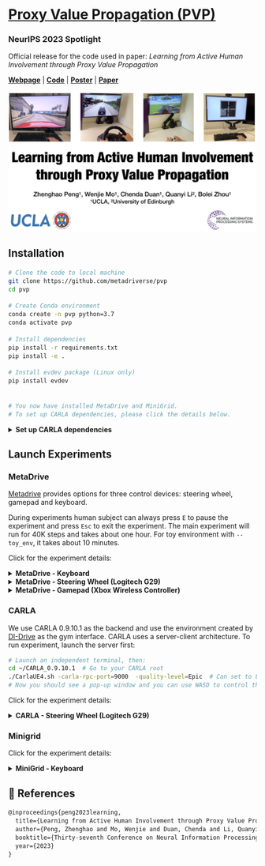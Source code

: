 # [Proxy Value Propagation (PVP)](https://metadriverse.github.io/pvp/)

<h3><b>NeurIPS 2023 Spotlight</b></h3>

Official release for the code used in paper: *Learning from Active Human Involvement through Proxy Value Propagation*

[**Webpage**](https://metadriverse.github.io/pvp/) | 
[**Code**](https://github.com/metadriverse/pvp) |
[**Poster**](https://metadriverse.github.io/assets/img/pvp/PVP-Poster.pdf) |
[**Paper**](https://openreview.net/pdf?id=q8SukwaEBy)


[![](repo_teaser.png)](https://metadriverse.github.io/pvp/)

## Installation

```bash
# Clone the code to local machine
git clone https://github.com/metadriverse/pvp
cd pvp

# Create Conda environment
conda create -n pvp python=3.7
conda activate pvp

# Install dependencies
pip install -r requirements.txt
pip install -e .

# Install evdev package (Linux only)
pip install evdev


# You now have installed MetaDrive and MiniGrid.
# To set up CARLA dependencies, please click the details below.
```

<details>
<summary><b>Set up CARLA dependencies</b></summary>

```bash
# Step 1: Download and unzip CARLA 0.9.10.1 to your home folder
cd ~/
wget https://carla-releases.s3.eu-west-3.amazonaws.com/Linux/CARLA_0.9.10.1.tar.gz
export CARLA_ROOT="CARLA_0.9.10.1"
mkdir ${CARLA_ROOT}
tar -xf CARLA_0.9.10.1.tar.gz -C ${CARLA_ROOT}  # CARLA is stored at: ~/CARLA_0.9.10.1

# Step 2: Setup the environment variables
vim ~/.bashrc
# Add following sentences and replace PATH_TO_CARLA_ROOT with the path to ${CARLA_ROOT} 
export CARLA_ROOT="~/CARLA_0.9.10.1"
export PYTHONPATH="${CARLA_ROOT}/PythonAPI/carla/":"${CARLA_ROOT}/PythonAPI/carla/dist/carla-0.9.10-py3.7-linux-x86_64.egg":${PYTHONPATH}

# Step 3: Activate your conda environment and test if CARLA is installed correctly.
conda activate pvp  # If you are using conda environment "pvp"
python -c "import carla"  # If no error raises, the installation is successful.

# Step 4: Install dependencies
pip install DI-engine==0.2.2
pip install torchvision
pip install markupsafe==2.0.1

# NOTE: If you are using a new conda environment, you might need to reinstall 'pvp' repo.
# Now let's jump to the CARLA section to run experiment!
```
</details>


## Launch Experiments

### MetaDrive

[Metadrive](https://github.com/metadriverse/metadrive) provides options for three control devices: steering wheel, gamepad and keyboard.

During experiments human subject can always press `E` to pause the experiment and press `Esc` to exit the experiment. The main experiment will run for 40K steps and takes about one hour. For toy environment with `--toy_env`, it takes about 10 minutes.

Click for the experiment details:



<details>
  <summary><b>MetaDrive - Keyboard</b></summary>

```bash
# Go to the repo root
cd ~/pvp

# Run toy experiment
python pvp/experiments/metadrive/train_pvp_metadrive.py \
--device keyboard \
--toy_env \
--exp_name pvp_metadrive_toy_keyboard

# Run full experiment
python pvp/experiments/metadrive/train_pvp_metadrive.py \
--device keyboard \
--exp_name pvp_metadrive_keyboard \
--wandb \
--wandb_project WADNB_PROJECT_NAME \
--wandb_team WANDB_ENTITY_NAME
```

| Action             | Control       |
|--------------------|---------------|
| Steering           | A/D           |
| Throttle           | W             |
| Human intervention | Space or WASD |
</details>




<details>
  <summary><b>MetaDrive - Steering Wheel (Logitech G29)</b></summary>

Note: Do not connect Xbox controller with the steering wheel at the same time!

```bash
# Go to the repo root
cd ~/pvp

# Run toy experiment
python pvp/experiments/metadrive/train_pvp_metadrive.py \
--device wheel \
--toy_env \
--exp_name pvp_metadrive_toy_wheel

# Run full experiment
python pvp/experiments/metadrive/train_pvp_metadrive.py \
--device wheel \
--exp_name pvp_metadrive_wheel \
--wandb \
--wandb_project WADNB_PROJECT_NAME \
--wandb_team WANDB_ENTITY_NAME
```


| Action             | Control                 |
|--------------------|-------------------------|
| Steering           | Steering wheel          |
| Throttle           | Throttle pedal          |
| Human intervention | Left/Right gear shifter |
</details>



<details>
  <summary><b>MetaDrive - Gamepad (Xbox Wireless Controller)</b></summary>

Note: Do not connect Xbox controller with the steering wheel at the same time!

```bash
# Go to the repo root
cd ~/pvp

# Run toy experiment
python pvp/experiments/metadrive/train_pvp_metadrive.py \
--device gamepad \
--toy_env \
--exp_name pvp_metadrive_toy_gamepad

# Run full experiment
python pvp/experiments/metadrive/train_pvp_metadrive.py \
--device gamepad \
--exp_name pvp_metadrive_gamepad \
--wandb \
--wandb_project WADNB_PROJECT_NAME \
--wandb_team WANDB_ENTITY_NAME
```
| Action             | Control                    |
|--------------------|----------------------------|
| Steering           | Left-right of Left Stick   |
| Throttle           | Up-down of Right Stick     |
| Human intervention | X/A/B & Left/Right Trigger |
</details>


### CARLA

We use CARLA 0.9.10.1 as the backend and use the environment created by [DI-Drive](https://github.com/opendilab/DI-drive) as the gym interface. CARLA uses a server-client architecture. To run experiment, launch the server first:

```bash
# Launch an independent terminal, then:
cd ~/CARLA_0.9.10.1  # Go to your CARLA root
./CarlaUE4.sh -carla-rpc-port=9000  -quality-level=Epic  # Can set to Low to accelerate
# Now you should see a pop-up window and you can use WASD to control the camera.
```

Click for the experiment details:

<details>
  <summary><b>CARLA - Steering Wheel (Logitech G29)</b></summary>

Note: Do not connect Xbox controller with the steering wheel at the same time!

```bash
# Launch the CARLA server if you haven't done yet
~/CARLA_0.9.10.1/CarlaUE4.sh -carla-rpc-port=9000  -quality-level=Epic  # Can set to Low to accelerate

# Go to the repo root
cd ~/pvp

# Run experiment without Wandb:
python pvp/experiments/carla/train_pvp_carla.py --exp_name pvp_carla_test

# Run full experiment
python pvp/experiments/metadrive/train_pvp_metadrive.py \
--exp_name pvp_carla \
--wandb \
--wandb_project WADNB_PROJECT_NAME \
--wandb_team WANDB_ENTITY_NAME
```

| Action             | Control                 |
|--------------------|-------------------------|
| Throttle           | Throttle pedal          |
| Human intervention | Left/Right gear shifter |
| Steering           | Steering wheel          |
</details>



### Minigrid


Click for the experiment details:

<details>
  <summary><b>MiniGrid - Keyboard</b></summary>

Mapping between environment nick name `--env` and `env_id`:
* `emptyroom` - `MiniGrid-Empty-6x6-v0`
* `tworoom` - `MiniGrid-MultiRoom-N2-S4-v0`
* `fourroom` - `MiniGrid-MultiRoom-N4-S5-v0`

```bash
# Go to the repo root
cd ~/pvp

# Run experiment without Wandb:
python pvp/experiments/minigrid/train_pvp_minigrid.py --exp_name pvp_minigrid_test

# Run full experiment
# Choose --env from ["emptyroom", "tworoom", "fourroom"]
python pvp/experiments/minigrid/train_pvp_minigrid.py \
--env tworoom \
--exp_name pvp_minigrid \
--wandb \
--wandb_project WADNB_PROJECT_NAME \
--wandb_team WANDB_ENTITY_NAME
```

| Action               | Control      |
|----------------------|--------------|
| Turn Left            | Left         |
| Turn Right           | Right        |
| Gown Straight        | Up           |
| Approve Agent Action | Space / Down |
| Open Door / Toggle   | T            |
| Pickup               | P            |
| Drop                 | D            |
| Done Complete Task   | D            |
</details>




## 📎 References

```latex
@inproceedings{peng2023learning,
  title={Learning from Active Human Involvement through Proxy Value Propagation},
  author={Peng, Zhenghao and Mo, Wenjie and Duan, Chenda and Li, Quanyi and Zhou, Bolei},
  booktitle={Thirty-seventh Conference on Neural Information Processing Systems},
  year={2023}
}
```

